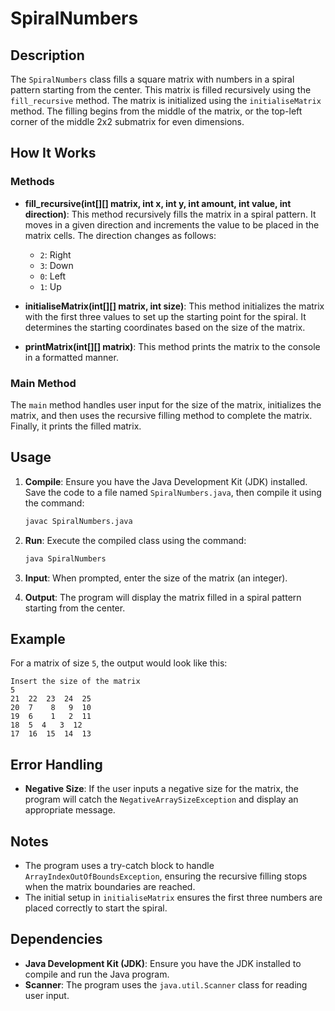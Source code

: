 # SpiralNumbers

## Description

The `SpiralNumbers` class fills a square matrix with numbers in a spiral pattern starting from the center. This matrix is filled recursively using the `fill_recursive` method. The matrix is initialized using the `initialiseMatrix` method. The filling begins from the middle of the matrix, or the top-left corner of the middle 2x2 submatrix for even dimensions.

## How It Works

### Methods

- **fill_recursive(int[][] matrix, int x, int y, int amount, int value, int direction)**:
  This method recursively fills the matrix in a spiral pattern. It moves in a given direction and increments the value to be placed in the matrix cells. The direction changes as follows:
  - `2`: Right
  - `3`: Down
  - `0`: Left
  - `1`: Up

- **initialiseMatrix(int[][] matrix, int size)**:
  This method initializes the matrix with the first three values to set up the starting point for the spiral. It determines the starting coordinates based on the size of the matrix.

- **printMatrix(int[][] matrix)**:
  This method prints the matrix to the console in a formatted manner.

### Main Method

The `main` method handles user input for the size of the matrix, initializes the matrix, and then uses the recursive filling method to complete the matrix. Finally, it prints the filled matrix.

## Usage

1. **Compile**: Ensure you have the Java Development Kit (JDK) installed. Save the code to a file named `SpiralNumbers.java`, then compile it using the command:
   ```sh
   javac SpiralNumbers.java
   ```

2. **Run**: Execute the compiled class using the command:
   ```sh
   java SpiralNumbers
   ```

3. **Input**: When prompted, enter the size of the matrix (an integer).

4. **Output**: The program will display the matrix filled in a spiral pattern starting from the center.

## Example

For a matrix of size `5`, the output would look like this:
```
Insert the size of the matrix
5
21	22	23	24	25	
20	7	 8	 9  10	
19	6	 1	 2  11	
18	5  4   3  12	
17	16	15	14	13	
```

## Error Handling

- **Negative Size**: If the user inputs a negative size for the matrix, the program will catch the `NegativeArraySizeException` and display an appropriate message.

## Notes

- The program uses a try-catch block to handle `ArrayIndexOutOfBoundsException`, ensuring the recursive filling stops when the matrix boundaries are reached.
- The initial setup in `initialiseMatrix` ensures the first three numbers are placed correctly to start the spiral.

## Dependencies

- **Java Development Kit (JDK)**: Ensure you have the JDK installed to compile and run the Java program.
- **Scanner**: The program uses the `java.util.Scanner` class for reading user input.
